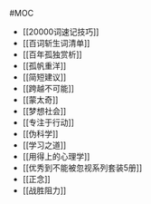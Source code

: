 #MOC 
- [[20000词速记技巧]]
- [[百词斩生词清单]]
- [[百年孤独赏析]]
- [[孤帆重洋]]
- [[简短建议]]
- [[跨越不可能]]
- [[蒙太奇]]
- [[梦想社会]]
- [[专注于行动]]
- [[伪科学]]
- [[学习之道]]
- [[用得上的心理学]]
- [[优秀到不能被忽视系列套装5册]]
- [[正念]]
- [[战胜阻力]]